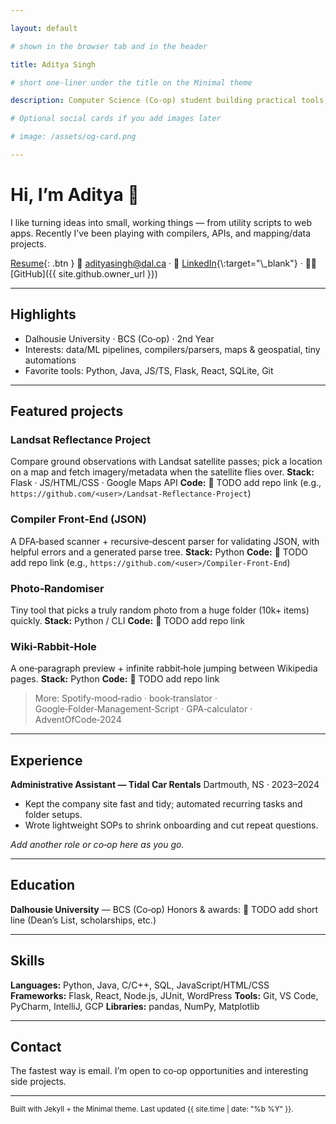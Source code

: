 ```yaml
---

layout: default

# shown in the browser tab and in the header

title: Aditya Singh

# short one‑liner under the title on the Minimal theme

description: Computer Science (Co‑op) student building practical tools, data apps, and tiny utilities.

# Optional social cards if you add images later

# image: /assets/og-card.png

---
```


<!--
How to use this file
1) Save this as `index.md` at the root of your portfolio repo (or in `/docs` if your Pages source is that folder).
2) Put your resume at `/assets/resume.pdf` and update the link below.
3) Replace any 🔧 TODO placeholders.
4) Commit & push. With the Minimal theme enabled, Pages will build automatically.

Tip: Keep this page short. Link out to repos or a /projects page if you add more.
-->

# Hi, I’m Aditya 👋

I like turning ideas into small, working things — from utility scripts to web apps. Recently I’ve been playing with compilers, APIs, and mapping/data projects.

[Resume](/assets/resume.pdf){: .btn }
📧 [adityasingh@dal.ca](mailto:adityasingh@dal.ca) · 🔗 [LinkedIn]([https://www.linkedin.com/in/your-link/](https://www.linkedin.com/in/aditya-singh-642449253/)){\:target="\_blank"} · 🧑‍💻 \[GitHub]\({{ site.github.owner\_url }})

---

## Highlights

* Dalhousie University · BCS (Co‑op) · 2nd Year
* Interests: data/ML pipelines, compilers/parsers, maps & geospatial, tiny automations
* Favorite tools: Python, Java, JS/TS, Flask, React, SQLite, Git

---

## Featured projects

### Landsat Reflectance Project

Compare ground observations with Landsat satellite passes; pick a location on a map and fetch imagery/metadata when the satellite flies over.
**Stack:** Flask · JS/HTML/CSS · Google Maps API
**Code:** 🔧 TODO add repo link (e.g., `https://github.com/<user>/Landsat-Reflectance-Project`)

### Compiler Front‑End (JSON)

A DFA‑based scanner + recursive‑descent parser for validating JSON, with helpful errors and a generated parse tree.
**Stack:** Python
**Code:** 🔧 TODO add repo link (e.g., `https://github.com/<user>/Compiler-Front-End`)

### Photo‑Randomiser

Tiny tool that picks a truly random photo from a huge folder (10k+ items) quickly.
**Stack:** Python / CLI
**Code:** 🔧 TODO add repo link

### Wiki‑Rabbit‑Hole

A one‑paragraph preview + infinite rabbit‑hole jumping between Wikipedia pages.
**Stack:** Python
**Code:** 🔧 TODO add repo link

> More: Spotify‑mood‑radio · book‑translator · Google‑Folder‑Management‑Script · GPA‑calculator · AdventOfCode‑2024

---

## Experience

**Administrative Assistant — Tidal Car Rentals**
Dartmouth, NS · 2023–2024

* Kept the company site fast and tidy; automated recurring tasks and folder setups.
* Wrote lightweight SOPs to shrink onboarding and cut repeat questions.

*Add another role or co‑op here as you go.*

---

## Education

**Dalhousie University** — BCS (Co‑op)
Honors & awards: 🔧 TODO add short line (Dean’s List, scholarships, etc.)

---

## Skills

**Languages:** Python, Java, C/C++, SQL, JavaScript/HTML/CSS
**Frameworks:** Flask, React, Node.js, JUnit, WordPress
**Tools:** Git, VS Code, PyCharm, IntelliJ, GCP
**Libraries:** pandas, NumPy, Matplotlib

---

## Contact

The fastest way is email. I’m open to co‑op opportunities and interesting side projects.

---

<sub>Built with Jekyll + the Minimal theme. Last updated {{ site.time | date: "%b %Y" }}.</sub>
